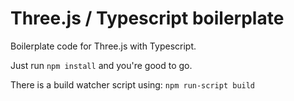 # Three.js / Typescript boilerplate
Boilerplate code for Three.js with Typescript.

Just run `npm install` and you're good to go.

There is a build watcher script using: `npm run-script build`
